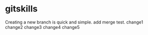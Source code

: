 # gitskills
Creating a new branch is quick and simple.
add merge test.
change1
change2
change3
change4
change5
